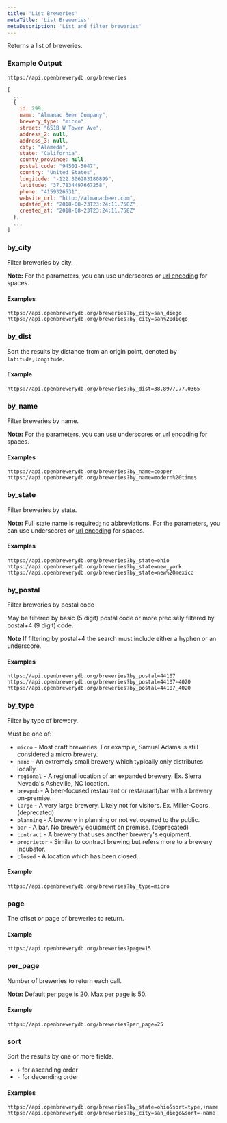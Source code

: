```yaml
---
title: 'List Breweries'
metaTitle: 'List Breweries'
metaDescription: 'List and filter breweries'
---
```


Returns a list of breweries.

### Example Output

`https://api.openbrewerydb.org/breweries`

```javascript
[
  ...
  {
    id: 299,
    name: "Almanac Beer Company",
    brewery_type: "micro",
    street: "651B W Tower Ave",
    address_2: null,
    address_3: null,
    city: "Alameda",
    state: "California",
    county_province: null,
    postal_code: "94501-5047",
    country: "United States",
    longitude: "-122.306283180899",
    latitude: "37.7834497667258",
    phone: "4159326531",
    website_url: "http://almanacbeer.com",
    updated_at: "2018-08-23T23:24:11.758Z",
    created_at: "2018-08-23T23:24:11.758Z"
  },
  ...
]
```

### by_city

Filter breweries by city.

**Note:** For the parameters, you can use underscores or [url encoding](https://en.wikipedia.org/wiki/Percent-encoding) for spaces.

#### Examples

`https://api.openbrewerydb.org/breweries?by_city=san_diego`
`https://api.openbrewerydb.org/breweries?by_city=san%20diego`

### by_dist

Sort the results by distance from an origin point, denoted by 
`latitude,longitude`.

#### Example

`https://api.openbrewerydb.org/breweries?by_dist=38.8977,77.0365`

### by_name

Filter breweries by name.

**Note:** For the parameters, you can use underscores or [url encoding](https://en.wikipedia.org/wiki/Percent-encoding) for spaces.

#### Examples

`https://api.openbrewerydb.org/breweries?by_name=cooper`
`https://api.openbrewerydb.org/breweries?by_name=modern%20times`

### by_state

Filter breweries by state.

**Note:** Full state name is required; no abbreviations. For the parameters, you can use underscores or [url encoding](https://en.wikipedia.org/wiki/Percent-encoding) for spaces.

#### Examples

`https://api.openbrewerydb.org/breweries?by_state=ohio`
`https://api.openbrewerydb.org/breweries?by_state=new_york`
`https://api.openbrewerydb.org/breweries?by_state=new%20mexico`

### by_postal

Filter breweries by postal code

May be filtered by basic (5 digit) postal code or more precisely filtered by postal+4 (9 digit) code.

**Note** If filtering by postal+4 the search must include either a hyphen or an underscore.

#### Examples

`https://api.openbrewerydb.org/breweries?by_postal=44107`
`https://api.openbrewerydb.org/breweries?by_postal=44107-4020`
`https://api.openbrewerydb.org/breweries?by_postal=44107_4020`

### by_type

Filter by type of brewery.

Must be one of:

* `micro` - Most craft breweries. For example, Samual Adams is still considered a micro brewery.
* `nano` - An extremely small brewery which typically only distributes locally.
* `regional` - A regional location of an expanded brewery. Ex. Sierra Nevada's Asheville, NC location.
* `brewpub` - A beer-focused restaurant or restaurant/bar with a brewery on-premise.
* `large` - A very large brewery. Likely not for visitors. Ex. Miller-Coors. (deprecated)
* `planning` - A brewery in planning or not yet opened to the public.
* `bar` - A bar. No brewery equipment on premise. (deprecated)
* `contract` - A brewery that uses another brewery's equipment.
* `proprietor` - Similar to contract brewing but refers more to a brewery incubator.
* `closed` - A location which has been closed.

#### Example

`https://api.openbrewerydb.org/breweries?by_type=micro`

### page

The offset or page of breweries to return.

#### Example

`https://api.openbrewerydb.org/breweries?page=15`

### per_page

Number of breweries to return each call.

**Note:** Default per page is 20. Max per page is 50.

#### Example

`https://api.openbrewerydb.org/breweries?per_page=25`

### sort

Sort the results by one or more fields.

* `+` for ascending order
* `-` for decending order 

#### Examples

`https://api.openbrewerydb.org/breweries?by_state=ohio&sort=type,+name`
`https://api.openbrewerydb.org/breweries?by_city=san_diego&sort=-name`
